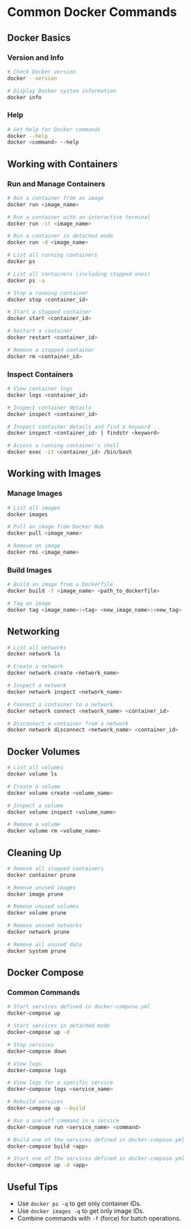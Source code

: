 # Common Docker Commands

## Docker Basics

### Version and Info
```bash
# Check Docker version
docker --version

# Display Docker system information
docker info
```

### Help
```bash
# Get help for Docker commands
docker --help
docker <command> --help
```

## Working with Containers

### Run and Manage Containers
```bash
# Run a container from an image
docker run <image_name>

# Run a container with an interactive terminal
docker run -it <image_name>

# Run a container in detached mode
docker run -d <image_name>

# List all running containers
docker ps

# List all containers (including stopped ones)
docker ps -a

# Stop a running container
docker stop <container_id>

# Start a stopped container
docker start <container_id>

# Restart a container
docker restart <container_id>

# Remove a stopped container
docker rm <container_id>
```

### Inspect Containers
```bash
# View container logs
docker logs <container_id>

# Inspect container details
docker inspect <container_id>

# Inspect container details and find a keyword
docker inspect <container_id> | findstr <keyword>

# Access a running container's shell
docker exec -it <container_id> /bin/bash
```

## Working with Images

### Manage Images
```bash
# List all images
docker images

# Pull an image from Docker Hub
docker pull <image_name>

# Remove an image
docker rmi <image_name>
```

### Build Images
```bash
# Build an image from a Dockerfile
docker build -t <image_name> <path_to_dockerfile>

# Tag an image
docker tag <image_name>:<tag> <new_image_name>:<new_tag>
```

## Networking
```bash
# List all networks
docker network ls

# Create a network
docker network create <network_name>

# Inspect a network
docker network inspect <network_name>

# Connect a container to a network
docker network connect <network_name> <container_id>

# Disconnect a container from a network
docker network disconnect <network_name> <container_id>
```

## Docker Volumes
```bash
# List all volumes
docker volume ls

# Create a volume
docker volume create <volume_name>

# Inspect a volume
docker volume inspect <volume_name>

# Remove a volume
docker volume rm <volume_name>
```

## Cleaning Up
```bash
# Remove all stopped containers
docker container prune

# Remove unused images
docker image prune

# Remove unused volumes
docker volume prune

# Remove unused networks
docker network prune

# Remove all unused data
docker system prune
```

## Docker Compose

### Common Commands
```bash
# Start services defined in docker-compose.yml
docker-compose up

# Start services in detached mode
docker-compose up -d

# Stop services
docker-compose down

# View logs
docker-compose logs

# View logs for a specific service
docker-compose logs <service_name>

# Rebuild services
docker-compose up --build

# Run a one-off command in a service
docker-compose run <service_name> <command>

# Build one of the services defined in docker-compose.yml
docker-compose build <app>

# Start one of the services defined in docker-compose.yml
docker-compose up -d <app>
```

## Useful Tips

- Use `docker ps -q` to get only container IDs.
- Use `docker images -q` to get only image IDs.
- Combine commands with `-f` (force) for batch operations.
